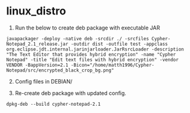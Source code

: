 # linux_distro

1. Run the below to create deb package with executable JAR
```
javapackager -deploy -native deb -srcdir ./ -srcfiles Cypher-Notepad_2.1_release.jar -outdir dist -outfile test -appclass org.eclipse.jdt.internal.jarinjarloader.JarRsrcLoader -description "The Text Editor that provides hybrid encryption" -name "Cypher Notepad" -title "Edit text files with hybrid encryption" -vendor VENDOR -BappVersion=2.1 -Bicon="/home/matth1996/Cypher-Notepad/src/encrypted_black_crop_bg.png"
```

2. Config files in DEBIAN/

3. Re-create deb package with updated config.
```
dpkg-deb --build cypher-notepad-2.1
``` 
